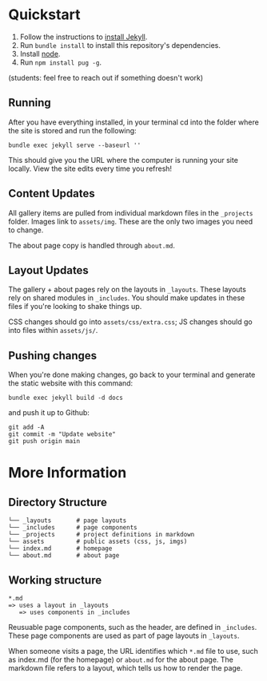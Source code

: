 # Quickstart

1. Follow the instructions to [install Jekyll](https://jekyllrb.com/docs/installation/).
2. Run `bundle install` to install this repository's dependencies.
3. Install [node](https://nodejs.org/en/).
3. Run `npm install pug -g`.

(students: feel free to reach out if something doesn't work)

## Running

After you have everything installed, in your terminal cd into the folder where the site is stored and run the following:

```
bundle exec jekyll serve --baseurl ''
```

This should give you the URL where the computer is running your site locally. View the site edits every time you refresh!

## Content Updates

All gallery items are pulled from individual markdown files in the `_projects` folder. Images link to `assets/img`. These are the only two images you need to change.

The about page copy is handled through `about.md`.

## Layout Updates

The gallery + about pages rely on the layouts in `_layouts`. These layouts rely on shared modules in `_includes`. You should make updates in these files if you're looking to shake things up.

CSS changes should go into `assets/css/extra.css`; JS changes should go into files within `assets/js/`.

## Pushing changes

When you're done making changes, go back to your terminal and generate the static website with this command:

```
bundle exec jekyll build -d docs
```

and push it up to Github:

```
git add -A
git commit -m "Update website"
git push origin main
```

# More Information 

## Directory Structure

```
└── _layouts       # page layouts
└── _includes      # page components
└── _projects      # project definitions in markdown
└── assets         # public assets (css, js, imgs)
└── index.md       # homepage
└── about.md       # about page
```

## Working structure

```
*.md
=> uses a layout in _layouts
   => uses components in _includes
```

Reusuable page components, such as the header, are defined in `_includes`. These page components are used as part of page layouts in `_layouts`.

When someone visits a page, the URL identifies which `*.md` file to use, such as index.md (for the homepage) or `about.md` for the about page. The markdown file refers to a layout, which tells us how to render the page.
